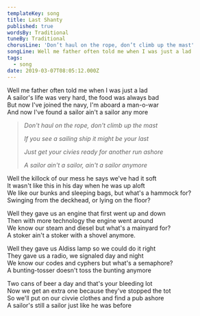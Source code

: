 ```yaml
---
templateKey: song
title: Last Shanty
published: true
wordsBy: Traditional
tuneBy: Traditional
chorusLine: 'Don’t haul on the rope, don’t climb up the mast'
songLine: Well me father often told me when I was just a lad
tags:
  - song
date: 2019-03-07T08:05:12.000Z
---
```

Well me father often told me when I was just a lad\
A sailor's life was very hard, the food was always bad\
But now I've joined the navy, I'm aboard a man-o-war\
And now I've found a sailor ain't a sailor any more

> _Don't haul on the rope, don't climb up the mast_
>
> _If you see a sailing ship it might be your last_
>
> _Just get your civies ready for another run ashore_
>
> _A sailor ain't a sailor, ain't a sailor anymore_

Well the killock of our mess he says we've had it soft\
It wasn't like this in his day when he was up aloft\
We like our bunks and sleeping bags, but what's a hammock for?\
Swinging from the deckhead, or lying on the floor?

Well they gave us an engine that first went up and down\
Then with more technology the engine went around\
We know our steam and diesel but what's a mainyard for?\
A stoker ain't a stoker with a shovel anymore.

Well they gave us Aldiss lamp so we could do it right\
They gave us a radio, we signaled day and night\
We know our codes and cyphers but what's a semaphore?\
A bunting-tosser doesn't toss the bunting anymore

Two cans of beer a day and that's your bleeding lot\
Now we get an extra one because they've stopped the tot\
So we'll put on our civvie clothes and find a pub ashore\
A sailor's still a sailor just like he was before
